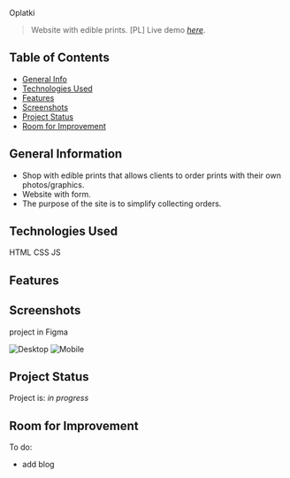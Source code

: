 Oplatki

> Website with edible prints. [PL]
> Live demo [_here_](https://konkogutagnieszka.github.io/oplatki/).

## Table of Contents

- [General Info](#general-information)
- [Technologies Used](#technologies-used)
- [Features](#features)
- [Screenshots](#screenshots)
- [Project Status](#project-status)
- [Room for Improvement](#room-for-improvement)

## General Information

- Shop with edible prints that allows clients to order prints with their own photos/graphics.
- Website with form.
- The purpose of the site is to simplify collecting orders.

## Technologies Used

HTML CSS JS

## Features

## Screenshots

project in Figma

![Desktop](https://user-images.githubusercontent.com/73693874/175781341-77997317-8d0a-4960-9e32-e44b335ea1bc.jpg)
![Mobile](https://user-images.githubusercontent.com/73693874/175781447-50ade5de-6880-4f2e-91e6-a65504d5f9c9.jpg)

## Project Status

Project is: _in progress_

## Room for Improvement

To do:

- add blog
